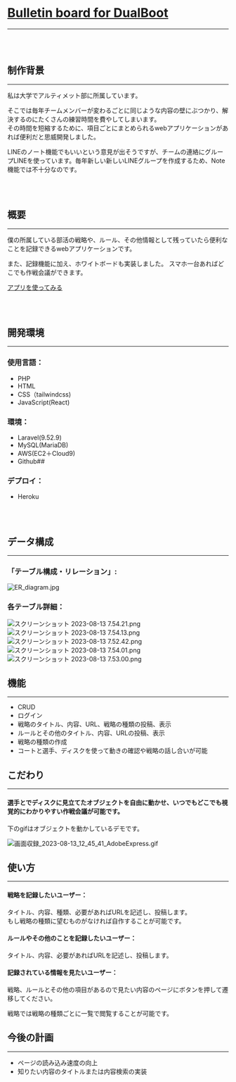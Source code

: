 # [Bulletin board for DualBoot](https://discmyapp-e131419ad102.herokuapp.com)

---
<br>
</br>

## 制作背景
---
私は大学でアルティメット部に所属しています。  


そこでは毎年チームメンバーが変わるごとに同じような内容の壁にぶつかり、解決するのにたくさんの練習時間を費やしてしまいます。  
その時間を短縮するために、項目ごとにまとめられるwebアプリケーションがあれば便利だと思威開発しました。  


LINEのノート機能でもいいという意見が出そうですが、チームの連絡にグループLINEを使っています。毎年新しい新しいLINEグループを作成するため、Note機能では不十分なのです。

<br>
</br>

## 概要
---
僕の所属している部活の戦略や、ルール、その他情報として残っていたら便利なことを記録できるwebアプリケーションです。


また、記録機能に加え、ホワイトボードも実装しました。
スマホ一台あればどこでも作戦会議ができます。

[アプリを使ってみる](https://discmyapp-e131419ad102.herokuapp.com)

<br>
</br>

## 開発環境
---
### 使用言語：

- PHP
- HTML
- CSS（tailwindcss)
- JavaScript(React)

### 環境：

- Laravel(9.52.9)
- MySQL(MariaDB)
- AWS(EC2＋Cloud9)
- Github## 
### デプロイ：
- Heroku

<br>
</br>

## データ構成
---
### 「テーブル構成・リレーション」:
![ER_diagram.jpg](https://boostnote.io/api/teams/kghHunaUm/files/b225b92721698eee5754906d98fa06b44f309cb06986ad2f1228b666fb23e9a8-ER_diagram.jpg)

### 各テーブル詳細：
![スクリーンショット 2023-08-13 7.54.21.png](https://boostnote.io/api/teams/kghHunaUm/files/2638b0d151b72eacb6c04b0e7e6685157b9f79073180dccfef9c7b79319b7213-%E3%82%B9%E3%82%AF%E3%83%AA%E3%83%BC%E3%83%B3%E3%82%B7%E3%83%A7%E3%83%83%E3%83%88%202023-08-13%207.54.21.png)
![スクリーンショット 2023-08-13 7.54.13.png](https://boostnote.io/api/teams/kghHunaUm/files/e1eee2d243eb6144bf5d31c482bdbbe7dfe71383aedc7a53ebfcdbd25fd15c4c-%E3%82%B9%E3%82%AF%E3%83%AA%E3%83%BC%E3%83%B3%E3%82%B7%E3%83%A7%E3%83%83%E3%83%88%202023-08-13%207.54.13.png)
![スクリーンショット 2023-08-13 7.52.42.png](https://boostnote.io/api/teams/kghHunaUm/files/84008634681ea7771415512fc8a08df392a3999facde21a172a48912c3a350b3-%E3%82%B9%E3%82%AF%E3%83%AA%E3%83%BC%E3%83%B3%E3%82%B7%E3%83%A7%E3%83%83%E3%83%88%202023-08-13%207.52.42.png)
![スクリーンショット 2023-08-13 7.54.01.png](https://boostnote.io/api/teams/kghHunaUm/files/8ef5bf9d663c27212d3128f9c911b37a2536a2be946774744dbd513c2b3fa9a2-%E3%82%B9%E3%82%AF%E3%83%AA%E3%83%BC%E3%83%B3%E3%82%B7%E3%83%A7%E3%83%83%E3%83%88%202023-08-13%207.54.01.png)
![スクリーンショット 2023-08-13 7.53.00.png](https://boostnote.io/api/teams/kghHunaUm/files/21e35b5561991d2e16d5bb7f2210e4aee87585bb8128f1ffdc5dd4dbc447f0a6-%E3%82%B9%E3%82%AF%E3%83%AA%E3%83%BC%E3%83%B3%E3%82%B7%E3%83%A7%E3%83%83%E3%83%88%202023-08-13%207.53.00.png)


## 機能
---
- CRUD
- ログイン
- 戦略のタイトル、内容、URL、戦略の種類の投稿、表示
- ルールとその他のタイトル、内容、URLの投稿、表示
- 戦略の種類の作成
- コートと選手、ディスクを使って動きの確認や戦略の話し合いが可能

## こだわり
---
####  **選手とでディスクに見立てたオブジェクトを自由に動かせ、いつでもどこでも視覚的にわかりやすい作戦会議が可能です。**

下のgifはオブジェクトを動かしているデモです。

![画面収録_2023-08-13_12_45_41_AdobeExpress.gif](https://boostnote.io/api/teams/kghHunaUm/files/3431d24b74f9910b7d639a4774d04079f8e1c30fbadd13ad94d07fe069181519-%E7%94%BB%E9%9D%A2%E5%8F%8E%E9%8C%B2_2023-08-13_12_45_41_AdobeExpress.gif)

## 使い方
---
#### **戦略を記録したいユーザー：** 

タイトル、内容、種類、必要があればURLを記述し、投稿します。  
もし戦略の種類に望むものがなければ自作することが可能です。

#### **ルールやその他のことを記録したいユーザー：** 

タイトル、内容、必要があればURLを記述し、投稿します。

#### **記録されている情報を見たいユーザー：** 
戦略、ルールとその他の項目があるので見たい内容のページにボタンを押して遷移してください。

戦略では戦略の種類ごとに一覧で閲覧することが可能です。

## 今後の計画
---
- ページの読み込み速度の向上
- 知りたい内容のタイトルまたは内容検索の実装
